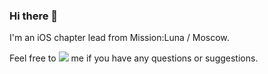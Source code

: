 ### Hi there 👋

I'm an iOS chapter lead from Mission:Luna / Moscow.

Feel free to [![](https://img.shields.io/twitter/url/http/shields.io.svg?style=social)](https://twitter.com/Firmach) me if you have any questions or suggestions.

<!--
**firmach/firmach** is a ✨ _special_ ✨ repository because its `README.md` (this file) appears on your GitHub profile.

Here are some ideas to get you started:

- 🔭 I’m currently working on ...
- 🌱 I’m currently learning ...
- 👯 I’m looking to collaborate on ...
- 🤔 I’m looking for help with ...
- 💬 Ask me about ...
- 📫 How to reach me: ...
- 😄 Pronouns: ...
- ⚡ Fun fact: ...
-->
